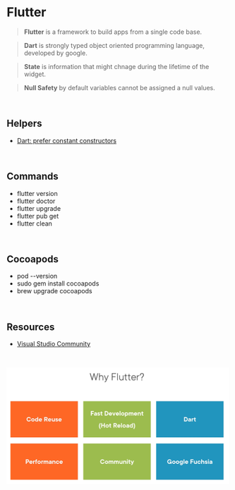 # Flutter

> **Flutter** is a framework to build apps from a single code base.

> **Dart** is strongly typed object oriented programming language, developed by google. 

> **State** is information that might chnage during the lifetime of the widget.

> **Null Safety** by default variables cannot be assigned a null values.


</br>


## Helpers
- [Dart: prefer constant constructors](https://stackoverflow.com/questions/58136414/dart-prefer-constant-constructors#:~:text=Recently%20the%20flutter%20team%20created%20a%20new%20package%20called%20flutter_lints%20and%20it%20is%20added%20to%20your%20analysis_options.yaml%20by%20default.)

</br>


## Commands
- flutter version
- flutter doctor
- flutter upgrade
- flutter pub get
- flutter clean

</br>

## Cocoapods
- pod --version
- sudo gem install cocoapods
- brew upgrade cocoapods


</br>

## Resources
* [Visual Studio Community](https://visualstudio.microsoft.com/vs/community/)

</br>

![Drag Racing](Assets/why_flutter.png)

</br>
